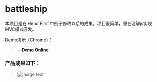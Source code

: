# battleship
本项目是在 Head First 中例子修改以后的成果。项目很简单，重在理解js实现MVC模式开发。

Demo演示（Chrome）：  
> &mdash;[**Demo Online**](https://zhangyuanliang.github.io/battleship/battleship.html) 
### 产品成果如下：  
>![Image text](https://github.com/zhangyuanliang/battleship/blob/master/img/show.gif) 
